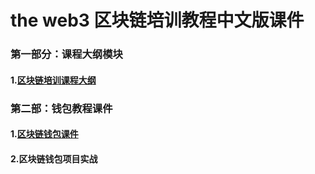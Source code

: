 # the web3 区块链培训教程中文版课件

### 第一部分：课程大纲模块

#### 1.[区块链培训课程大纲](https://github.com/the-web3/course-outline/blob/main/README.md)

### 第二部：钱包教程课件

#### 1.[区块链钱包课件](https://github.com/the-web3/blockchain-wallet/blob/master/chapter/readme.md)
#### 2.区块链钱包项目实战
